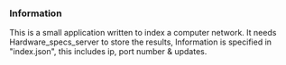 ###  Information

This is a small application written to index a computer network. It needs Hardware_specs_server to store the results,
Information is specified in "index.json", this includes ip, port number & updates. 
